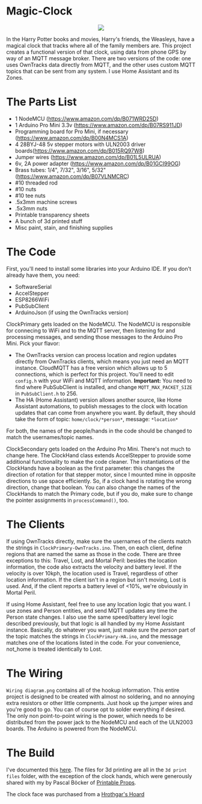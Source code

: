 # Magic-Clock

<p align="center"><img src=https://i.imgur.com/KgbZ5a8.gif</img></p>

In the Harry Potter books and movies, Harry's friends, the Weasleys, have a magical clock that tracks where all of the family members are. This project creates a functional version of that clock, using data from phone GPS by way of an MQTT message broker. There are two versions of the code: one uses OwnTracks data directly from MQTT, and the other uses custom MQTT topics that can be sent from any system. I use Home Assistant and its Zones.

# The Parts List

* 1 NodeMCU (https://www.amazon.com/dp/B071WRD25D)
* 1 Arduino Pro Mini 3.3v (https://www.amazon.com/dp/B07RS911JD)
* Programming board for Pro Mini, if necessary (https://www.amazon.com/dp/B00N4MCS1A)
* 4 28BYJ-48 5v stepper motors with ULN2003 driver boards(https://www.amazon.com/dp/B015RQ97W8)
* Jumper wires (https://www.amazon.com/dp/B01L5ULRUA)
* 6v, 2A power adapter (https://www.amazon.com/dp/B01GCI99OG)
* Brass tubes: 1/4", 7/32", 3/16", 5/32" (https://www.amazon.com/dp/B07VLNMCRC)
* #10 threaded rod
* #10 nuts
* #10 tee nuts
* .5x3mm machine screws
* .5x3mm nuts
* Printable transparency sheets
* A bunch of 3d printed stuff
* Misc paint, stain, and finishing supplies

# The Code

First, you'll need to install some libraries into your Arduino IDE. If you don't already have them, you need:
* SoftwareSerial
* AccelStepper
* ESP8266WiFi
* PubSubClient
* ArduinoJson (if using the OwnTracks version)

ClockPrimary gets loaded on the NodeMCU. The NodeMCU is responsible for connecing to WiFi and to the MQTT server, then listening for and processing messages, and sending those messages to the Arduino Pro Mini. Pick your flavor:

* The OwnTracks version can process location and region updates directly from OwnTracks clients, which means you just need an MQTT instance. CloudMQTT has a free version which allows up to 5 connections, which is perfect for this project. You'll need to edit `config.h` with your WiFi and MQTT information. **Important:** You need to find where PubSubClient is installed, and change `MQTT_MAX_PACKET_SIZE` in `PubSubClient.h` to 256.
* The HA (Home Assistant) version allows another source, like Home Assistant automations, to publish messages to the clock with location updates that can come from anywhere you want. By default, they should take the form of topic: `home/clock/*person*`, message: `*location*`

For both, the names of the people/hands in the code should be changed to match the usernames/topic names.

ClockSecondary gets loaded on the Arduino Pro Mini. There's not much to change here. The ClockHand class extends AccelStepper to provide some additional functionality to make the code cleaner. The instantiations of the ClockHands have a boolean as the first parameter: this changes the direction of rotation for that stepper motor, since I mounted mine in opposite directions to use space efficiently. So, if a clock hand is rotating the wrong direction, change that boolean. You can also change the names of the ClockHands to match the Primary code, but if you do, make sure to change the pointer assignments in `processCommand()`, too.

# The Clients

If using OwnTracks directly, make sure the usernames of the clients match the strings in `ClockPrimary-OwnTracks.ino`. Then, on each client, define regions that are named the same as those in the code. There are three exceptions to this: Travel, Lost, and Mortal Peril: besides the location information, the code also extracts the velocity and battery level. If the velocity is over 10kph, the location used is Travel, regardless of other location information. If the client isn't in a region but isn't moving, Lost is used. And, if the client reports a battery level of <10%, we're obviously in Mortal Peril.

If using Home Assistant, feel free to use any location logic that you want. I use zones and Person entities, and send MQTT updates any time the Person state changes. I also use the same speed/battery level logic described previously, but that logic is all handled by my Home Assistant instance. Basically, do whatever you want, just make sure the *person* part of the topic matches the strings in `ClockPrimary-HA.ino`, and the message matches one of the locations listed in the code. For your convenience, not_home is treated identically to Lost.

# The Wiring

`Wiring diagram.png` contains all of the hookup information. This entire project is designed to be created with almost no soldering, and no annoying extra resistors or other little compnents. Just hook up the jumper wires and you're good to go. You can of course opt to solder everything if desired. The only non point-to-point wiring is the power, which needs to be distributed from the power jack to the NodeMCU and each of the ULN2003 boards. The Arduino is powered from the NodeMCU.

# The Build

I've documented this [here](https://imgur.com/a/wX98fOc). The files for 3d printing are all in the `3d print files` folder, with the exception of the clock hands, which were generously shared with my by Pascal Böcker of [Printable Props](https://printableprops.jimdo.com/en/harry-potter/weasley-clock/).

The clock face was purchased from a [Hrothgar's Hoard](https://www.etsy.com/shop/HrothgarsHoardGames)
